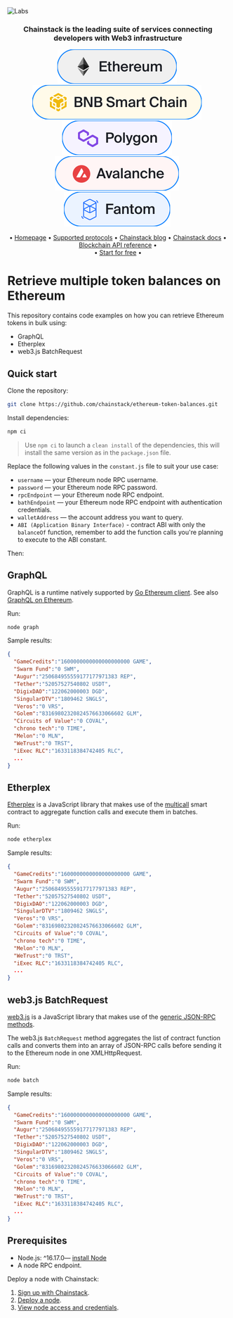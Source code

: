 <img width="1200" alt="Labs" src="https://user-images.githubusercontent.com/99700157/213291931-5a822628-5b8a-4768-980d-65f324985d32.png">

<p>
 <h3 align="center">Chainstack is the leading suite of services connecting developers with Web3 infrastructure</h3>
</p>

<p align="center">
  <a target="_blank" href="https://chainstack.com/build-better-with-ethereum/"><img src="https://github.com/soos3d/blockchain-badges/blob/main/protocols_badges/Ethereum.svg" /></a>&nbsp;  
  <a target="_blank" href="https://chainstack.com/build-better-with-bnb-smart-chain/"><img src="https://github.com/soos3d/blockchain-badges/blob/main/protocols_badges/BNB.svg" /></a>&nbsp;
  <a target="_blank" href="https://chainstack.com/build-better-with-polygon/"><img src="https://github.com/soos3d/blockchain-badges/blob/main/protocols_badges/Polygon.svg" /></a>&nbsp;
  <a target="_blank" href="https://chainstack.com/build-better-with-avalanche/"><img src="https://github.com/soos3d/blockchain-badges/blob/main/protocols_badges/Avalanche.svg" /></a>&nbsp;
  <a target="_blank" href="https://chainstack.com/build-better-with-fantom/"><img src="https://github.com/soos3d/blockchain-badges/blob/main/protocols_badges/Fantom.svg" /></a>&nbsp;
</p>

<p align="center">
  • <a target="_blank" href="https://chainstack.com/">Homepage</a> •
  <a target="_blank" href="https://chainstack.com/protocols/">Supported protocols</a> •
  <a target="_blank" href="https://chainstack.com/blog/">Chainstack blog</a> •
  <a target="_blank" href="https://docs.chainstack.com/quickstart/">Chainstack docs</a> •
  <a target="_blank" href="https://docs.chainstack.com/quickstart/">Blockchain API reference</a> • <br>
  • <a target="_blank" href="https://console.chainstack.com/user/account/create">Start for free</a> •
</p>

# Retrieve multiple token balances on Ethereum

This repository contains code examples on how you can retrieve Ethereum tokens in bulk using:

- GraphQL
- Etherplex
- web3.js BatchRequest

## Quick start

Clone the repository:

```sh
git clone https://github.com/chainstack/ethereum-token-balances.git
```

Install  dependencies:

```sh
npm ci
```

> Use `npm ci` to launch a `clean install` of the dependencies, this will install the same version as in the `package.json` file.

Replace the following values in the `constant.js` file to suit your use case:

- `username` — your Ethereum node RPC username.
- `password` — your Ethereum node RPC password.
- `rpcEndpoint` — your Ethereum node RPC endpoint.
- `bathEndpoint` — your Ethereum node RPC endpoint with authentication credentials.
- `walletAddress` — the account address you want to query.
- `ABI (Application Binary Interface)` - contract ABI with only the `balanceOf` function, remember to add the function calls you're planning to execute to the ABI constant.

Then:

## GraphQL

GraphQL is a runtime natively supported by [Go Ethereum client](https://geth.ethereum.org). See also [GraphQL on Ethereum](https://chainstack.com/graphql-on-ethereum-availability-on-chainstack-and-a-quick-rundown/).

Run:

```bash
node graph
```

Sample results:

```json
{
  "GameCredits":"1600000000000000000000 GAME",
  "Swarm Fund":"0 SWM",
  "Augur":"250684955559177177971383 REP",
  "Tether":"52057527540802 USDT",
  "DigixDAO":"122062000003 DGD",
  "SingularDTV":"1809462 SNGLS",
  "Veros":"0 VRS",
  "Golem":"83169802320824576633066602 GLM",
  "Circuits of Value":"0 COVAL",
  "chrono tech":"0 TIME",
  "Melon":"0 MLN",
  "WeTrust":"0 TRST",
  "iExec RLC":"1633118384742405 RLC",
  ...
}
```

## Etherplex

[Etherplex](https://github.com/pooltogether/etherplex) is a JavaScript library that makes use of the [multicall](https://github.com/makerdao/multicall) smart contract to aggregate function calls and execute them in batches.

Run:

```bash
node etherplex
```

Sample results:

```json
{
  "GameCredits":"1600000000000000000000 GAME",
  "Swarm Fund":"0 SWM",
  "Augur":"250684955559177177971383 REP",
  "Tether":"52057527540802 USDT",
  "DigixDAO":"122062000003 DGD",
  "SingularDTV":"1809462 SNGLS",
  "Veros":"0 VRS",
  "Golem":"83169802320824576633066602 GLM",
  "Circuits of Value":"0 COVAL",
  "chrono tech":"0 TIME",
  "Melon":"0 MLN",
  "WeTrust":"0 TRST",
  "iExec RLC":"1633118384742405 RLC",
  ...
}
```

## web3.js BatchRequest

[web3.js](https://github.com/ethereum/web3.js/) is a JavaScript library that makes use of the [generic JSON-RPC methods](https://eth.wiki/json-rpc/API).

The web3.js `BatchRequest` method aggregates the list of contract function calls and converts them into an array of JSON-RPC calls before sending it to the Ethereum node in one XMLHttpRequest.

Run:

```bash
node batch
```

Sample results:

```json
{
  "GameCredits":"1600000000000000000000 GAME",
  "Swarm Fund":"0 SWM",
  "Augur":"250684955559177177971383 REP",
  "Tether":"52057527540802 USDT",
  "DigixDAO":"122062000003 DGD",
  "SingularDTV":"1809462 SNGLS",
  "Veros":"0 VRS",
  "Golem":"83169802320824576633066602 GLM",
  "Circuits of Value":"0 COVAL",
  "chrono tech":"0 TIME",
  "Melon":"0 MLN",
  "WeTrust":"0 TRST",
  "iExec RLC":"1633118384742405 RLC",
  ...
}
```

## Prerequisites

* Node.js: ^16.17.0— [install Node](https://nodejs.org/en/download/)
* A node RPC endpoint.

Deploy a node with Chainstack:

1. [Sign up with Chainstack](https://console.chainstack.com/user/account/create).  
1. [Deploy a node](https://docs.chainstack.com/platform/join-a-public-network).  
1. [View node access and credentials](https://docs.chainstack.com/platform/view-node-access-and-credentials).
